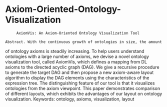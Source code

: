 Axiom-Oriented-Ontology-Visualization
=====================================
         AxiomVis: An Axiom-Oriented Ontology Visualization Tool
         
    Abstract. With the continuous growth of ontologies in size, the amount
of ontology axioms is steadily increasing. To help users understand ontologies
with a large number of axioms, we devise a novel ontology visualization
tool, called AxiomVis, which defines a mapping from DL axioms
to the directed acyclic graph (DAG). We give a recursive procedure to
generate the target DAG and then propose a new axiom-aware layout
algorithm to display the DAG elements using the characteristics of the
expression tree. The distinguishing feature of our tool is that it visualizes
ontologies from the axiom viewpoint. This paper demonstrates comparison
of different layouts, which exhibits the advantages of our layout on
ontology visualization.
    Keywords: ontology, axioms, visualization, layout
